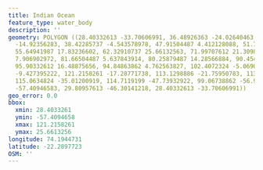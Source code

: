```yaml
---
title: Indian Ocean
feature_type: water_body
description: ''
geometry: POLYGON ((28.40332613 -33.70606991, 36.48926363 -24.02640463, 40.53223237
  -14.92356283, 38.42285737 -4.543578978, 47.91504487 4.412128088, 51.78223237 10.68219202,
  55.64941987 17.83236602, 62.32910737 25.66132563, 71.99707612 21.30983801, 76.21582612
  7.906902972, 81.66504487 5.637843914, 80.25879487 14.28566884, 90.45410737 22.45164075,
  95.90332612 16.48875656, 94.84863862 4.762563827, 102.4072324 -5.069066519, 116.4697324
  -9.427395222, 121.2158261 -17.28771738, 113.1298886 -21.75950783, 113.8330136 -28.43972149,
  115.0634824 -35.01200919, 114.7119199 -47.73932922, 99.06738862 -56.93299215, 61.97754487
  -57.40946583, 29.80957613 -46.30141218, 28.40332613 -33.70606991))
geo_error: 0.0
bbox:
  xmin: 28.4033261
  ymin: -57.4094658
  xmax: 121.2158261
  ymax: 25.6613256
longitude: 74.1944731
latitude: -22.2897723
OSM: ''
---
```

